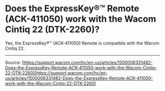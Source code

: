 # Does the ExpressKey®™ Remote (ACK-411050)  work with the Wacom Cintiq 22 (DTK-2260)?

Yes, the ExpressKey®™ (ACK-411050) Remote is compatible with the Wacom Cintiq 22.

---
Source: [https://support.wacom.com/hc/en-us/articles/1500006331482-Does-the-ExpressKey-Remote-ACK-411050-work-with-the-Wacom-Cintiq-22-DTK-2260](https://support.wacom.com/hc/en-us/articles/1500006331482-Does-the-ExpressKey-Remote-ACK-411050-work-with-the-Wacom-Cintiq-22-DTK-2260)
